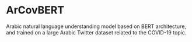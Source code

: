 # ArCovBERT
Arabic natural language understanding model based on BERT architecture, and trained on a large Arabic Twitter dataset related to the COVID-19 topic.

